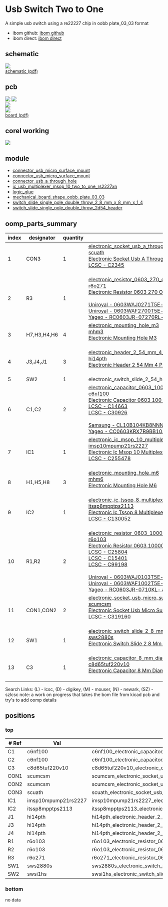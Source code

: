 # Usb Switch Two to One
A simple usb switch using a re22227 chip in oobb plate_03_03 format  
* ibom github: [ibom github](kicad\current_version\working\bom\ibom.html)
* ibom direct: [ibom direct](https://raw.githack.com/oomlout/oomlout_oomp_electronic_project_usb_switch/main/kicad/current_version/working/bom/ibom.html)

## schematic  
![](kicad/current_version/working/working_schematic_600.png)  
[schematic (pdf)](kicad/current_version/working/working_schematic.pdf)  

## pcb  
![](kicad/current_version/working/working_3d_600.png) 
![](kicad/current_version/working/working_3d_front_600.png)  
![](kicad/current_version/working/working_3d_back_600.png)  
![](kicad/current_version/working/working_600.png)  
[board (pdf)](kicad/current_version/working/working.pdf)  

## corel working
![](working_600.png) 

## module
* [connector_usb_micro_surface_mount](https://github.com/oomlout/oomlout_oomp_module_src/tree/main/modules/connector_usb_micro_surface_mount/working) 
* [connector_usb_micro_surface_mount](https://github.com/oomlout/oomlout_oomp_module_src/tree/main/modules/connector_usb_micro_surface_mount/working) 
* [connector_usb_a_through_hole](https://github.com/oomlout/oomlout_oomp_module_src/tree/main/modules/connector_usb_a_through_hole/working) 
* [ic_usb_multiplexer_msop_10_two_to_one_rs2227xn](https://github.com/oomlout/oomlout_oomp_module_src/tree/main/modules/ic_usb_multiplexer_msop_10_two_to_one_rs2227xn/working) 
* [logic_glue](https://github.com/oomlout/oomlout_oomp_module_src/tree/main/modules/logic_glue/working) 
* [mechanical_board_shape_oobb_plate_03_03](https://github.com/oomlout/oomlout_oomp_module_src/tree/main/modules/mechanical_board_shape_oobb_plate_03_03/working) 
* [switch_slide_single_pole_double_throw_2_8_mm_x_8_mm_x_1_4](https://github.com/oomlout/oomlout_oomp_module_src/tree/main/modules/switch_slide_single_pole_double_throw_2_8_mm_x_8_mm_x_1_4/working) 
* [switch_slide_single_pole_double_throw_2d54_header](https://github.com/oomlout/oomlout_oomp_module_src/tree/main/modules/switch_slide_single_pole_double_throw_2d54_header/working) 



## oomp_parts_summary
| index | designator | quantity | oomp_id | 
| --- | --- | --- | --- | 
| 1 | CON3 | 1 | [electronic_socket_usb_a_through_hole](https://github.com/oomlout/oomlout_oomp_part_src/tree/main/parts/electronic_socket_usb_a_through_hole/working)<br>[scuath](https://github.com/oomlout/oomlout_oomp_part_src/tree/main/parts/electronic_socket_usb_a_through_hole/working)<br>[Electronic Socket Usb A Through Hole](https://github.com/oomlout/oomlout_oomp_part_src/tree/main/parts/electronic_socket_usb_a_through_hole/working)<br>[LCSC - C2345<br>](https://lcsc.com/product-detail/C2345.html)<br> | 
| 2 | R3 | 1 | [electronic_resistor_0603_270_ohm](https://github.com/oomlout/oomlout_oomp_part_src/tree/main/parts/electronic_resistor_0603_270_ohm/working)<br>[r6o271](https://github.com/oomlout/oomlout_oomp_part_src/tree/main/parts/electronic_resistor_0603_270_ohm/working)<br>[Electronic Resistor 0603 270 Ohm](https://github.com/oomlout/oomlout_oomp_part_src/tree/main/parts/electronic_resistor_0603_270_ohm/working)<br><br>[Uniroyal - 0603WAJ0271T5E- not in jlc basic parts]() [(L)  ](https://www.lcsc.com/search?q=0603WAJ0271T5E)[(D)  ](https://www.digikey.com/en/products?keywords=0603WAJ0271T5E)[(M)  ](https://www.mouser.com/Search/Refine?Keyword=0603WAJ0271T5E)[(N)  ](https://www.newark.com/search?st=0603WAJ0271T5E)[(SZ)  ](https://so.szlcsc.com/global.html?k=0603WAJ0271T5E)<br>[Uniroyal - 0603WAF2700T5E- jlc basic part]() [(L)  ](https://www.lcsc.com/search?q=0603WAF2700T5E)[(D)  ](https://www.digikey.com/en/products?keywords=0603WAF2700T5E)[(M)  ](https://www.mouser.com/Search/Refine?Keyword=0603WAF2700T5E)[(N)  ](https://www.newark.com/search?st=0603WAF2700T5E)[(SZ)  ](https://so.szlcsc.com/global.html?k=0603WAF2700T5E)<br>[Yageo - RC0603JR-07270RL- available everywhere](https://www.yageo.com/en/Chart/Download/pdf/RC0603JR-07270RL) [(L)  ](https://www.lcsc.com/search?q=RC0603JR-07270RL)[(D)  ](https://www.digikey.com/en/products?keywords=RC0603JR-07270RL)[(M)  ](https://www.mouser.com/Search/Refine?Keyword=RC0603JR-07270RL)[(N)  ](https://www.newark.com/search?st=RC0603JR-07270RL)[(SZ)  ](https://so.szlcsc.com/global.html?k=RC0603JR-07270RL)<br> | 
| 3 | H7,H3,H4,H6 | 4 | [electronic_mounting_hole_m3](https://github.com/oomlout/oomlout_oomp_part_src/tree/main/parts/electronic_mounting_hole_m3/working)<br>[mhm3](https://github.com/oomlout/oomlout_oomp_part_src/tree/main/parts/electronic_mounting_hole_m3/working)<br>[Electronic Mounting Hole M3](https://github.com/oomlout/oomlout_oomp_part_src/tree/main/parts/electronic_mounting_hole_m3/working)<br><br> | 
| 4 | J3,J4,J1 | 3 | [electronic_header_2_54_mm_4_pin_through_hole](https://github.com/oomlout/oomlout_oomp_part_src/tree/main/parts/electronic_header_2_54_mm_4_pin_through_hole/working)<br>[hi14pth](https://github.com/oomlout/oomlout_oomp_part_src/tree/main/parts/electronic_header_2_54_mm_4_pin_through_hole/working)<br>[Electronic Header 2 54 Mm 4 Pin Through Hole](https://github.com/oomlout/oomlout_oomp_part_src/tree/main/parts/electronic_header_2_54_mm_4_pin_through_hole/working)<br><br> | 
| 5 | SW2 | 1 | electronic_switch_slide_2_54_header_surface_mount_single_pole_double_throw | 
| 6 | C1,C2 | 2 | [electronic_capacitor_0603_100_nano_farad](https://github.com/oomlout/oomlout_oomp_part_src/tree/main/parts/electronic_capacitor_0603_100_nano_farad/working)<br>[c6nf100](https://github.com/oomlout/oomlout_oomp_part_src/tree/main/parts/electronic_capacitor_0603_100_nano_farad/working)<br>[Electronic Capacitor 0603 100 Nano Farad](https://github.com/oomlout/oomlout_oomp_part_src/tree/main/parts/electronic_capacitor_0603_100_nano_farad/working)<br>[LCSC - C14663<br>](https://lcsc.com/product-detail/C14663.html)[LCSC - C30926<br>](https://lcsc.com/product-detail/C30926.html)<br>[Samsung - CL10B104KB8NNNC](https://product.samsungsem.com/mlcc/CL10B104KB8NNN.do) [(L)  ](https://www.lcsc.com/search?q=CL10B104KB8NNNC)[(D)  ](https://www.digikey.com/en/products?keywords=CL10B104KB8NNNC)[(M)  ](https://www.mouser.com/Search/Refine?Keyword=CL10B104KB8NNNC)[(N)  ](https://www.newark.com/search?st=CL10B104KB8NNNC)[(SZ)  ](https://so.szlcsc.com/global.html?k=CL10B104KB8NNNC)<br>[Yageo - CC0603KRX7R9BB104](https://www.yageo.com/en/Chart/Download/pdf/CC0603KRX7R9BB104) [(L)  ](https://www.lcsc.com/search?q=CC0603KRX7R9BB104)[(D)  ](https://www.digikey.com/en/products?keywords=CC0603KRX7R9BB104)[(M)  ](https://www.mouser.com/Search/Refine?Keyword=CC0603KRX7R9BB104)[(N)  ](https://www.newark.com/search?st=CC0603KRX7R9BB104)[(SZ)  ](https://so.szlcsc.com/global.html?k=CC0603KRX7R9BB104)<br> | 
| 7 | IC1 | 1 | [electronic_ic_msop_10_multiplexer_usb_multiplexer_two_to_one_jiangsu_runic_tech_rs2227xn](https://github.com/oomlout/oomlout_oomp_part_src/tree/main/parts/electronic_ic_msop_10_multiplexer_usb_multiplexer_two_to_one_jiangsu_runic_tech_rs2227xn/working)<br>[imsp10mpump21rs2227](https://github.com/oomlout/oomlout_oomp_part_src/tree/main/parts/electronic_ic_msop_10_multiplexer_usb_multiplexer_two_to_one_jiangsu_runic_tech_rs2227xn/working)<br>[Electronic Ic Msop 10 Multiplexer Usb Multiplexer Two To One Jiangsu Runic Tech Rs2227Xn](https://github.com/oomlout/oomlout_oomp_part_src/tree/main/parts/electronic_ic_msop_10_multiplexer_usb_multiplexer_two_to_one_jiangsu_runic_tech_rs2227xn/working)<br>[LCSC - C255478<br>](https://lcsc.com/product-detail/C255478.html)<br> | 
| 8 | H1,H5,H8 | 3 | [electronic_mounting_hole_m6](https://github.com/oomlout/oomlout_oomp_part_src/tree/main/parts/electronic_mounting_hole_m6/working)<br>[mhm6](https://github.com/oomlout/oomlout_oomp_part_src/tree/main/parts/electronic_mounting_hole_m6/working)<br>[Electronic Mounting Hole M6](https://github.com/oomlout/oomlout_oomp_part_src/tree/main/parts/electronic_mounting_hole_m6/working)<br><br> | 
| 9 | IC2 | 1 | [electronic_ic_tssop_8_multiplexer_power_multiplexer_texas_instruments_tps2113apw](https://github.com/oomlout/oomlout_oomp_part_src/tree/main/parts/electronic_ic_tssop_8_multiplexer_power_multiplexer_texas_instruments_tps2113apw/working)<br>[itssp8mpptps2113](https://github.com/oomlout/oomlout_oomp_part_src/tree/main/parts/electronic_ic_tssop_8_multiplexer_power_multiplexer_texas_instruments_tps2113apw/working)<br>[Electronic Ic Tssop 8 Multiplexer Power Multiplexer Texas Instruments Tps2113Apw](https://github.com/oomlout/oomlout_oomp_part_src/tree/main/parts/electronic_ic_tssop_8_multiplexer_power_multiplexer_texas_instruments_tps2113apw/working)<br>[LCSC - C130052<br>](https://lcsc.com/product-detail/C130052.html)<br> | 
| 10 | R1,R2 | 2 | [electronic_resistor_0603_10000_ohm](https://github.com/oomlout/oomlout_oomp_part_src/tree/main/parts/electronic_resistor_0603_10000_ohm/working)<br>[r6o103](https://github.com/oomlout/oomlout_oomp_part_src/tree/main/parts/electronic_resistor_0603_10000_ohm/working)<br>[Electronic Resistor 0603 10000 Ohm](https://github.com/oomlout/oomlout_oomp_part_src/tree/main/parts/electronic_resistor_0603_10000_ohm/working)<br>[LCSC - C25804<br>](https://lcsc.com/product-detail/C25804.html)[LCSC - C15401<br>](https://lcsc.com/product-detail/C15401.html)[LCSC - C99198<br>](https://lcsc.com/product-detail/C99198.html)<br>[Uniroyal - 0603WAJ0103T5E- not in jlc basic parts]() [(L)  ](https://www.lcsc.com/search?q=0603WAJ0103T5E)[(D)  ](https://www.digikey.com/en/products?keywords=0603WAJ0103T5E)[(M)  ](https://www.mouser.com/Search/Refine?Keyword=0603WAJ0103T5E)[(N)  ](https://www.newark.com/search?st=0603WAJ0103T5E)[(SZ)  ](https://so.szlcsc.com/global.html?k=0603WAJ0103T5E)<br>[Uniroyal - 0603WAF1002T5E- jlc basic part]() [(L)  ](https://www.lcsc.com/search?q=0603WAF1002T5E)[(D)  ](https://www.digikey.com/en/products?keywords=0603WAF1002T5E)[(M)  ](https://www.mouser.com/Search/Refine?Keyword=0603WAF1002T5E)[(N)  ](https://www.newark.com/search?st=0603WAF1002T5E)[(SZ)  ](https://so.szlcsc.com/global.html?k=0603WAF1002T5E)<br>[Yageo - RC0603JR-0710KL- available everywhere](https://www.yageo.com/en/Chart/Download/pdf/RC0603JR-0710KL) [(L)  ](https://www.lcsc.com/search?q=RC0603JR-0710KL)[(D)  ](https://www.digikey.com/en/products?keywords=RC0603JR-0710KL)[(M)  ](https://www.mouser.com/Search/Refine?Keyword=RC0603JR-0710KL)[(N)  ](https://www.newark.com/search?st=RC0603JR-0710KL)[(SZ)  ](https://so.szlcsc.com/global.html?k=RC0603JR-0710KL)<br> | 
| 11 | CON1,CON2 | 2 | [electronic_socket_usb_micro_surface_mount](https://github.com/oomlout/oomlout_oomp_part_src/tree/main/parts/electronic_socket_usb_micro_surface_mount/working)<br>[scumcsm](https://github.com/oomlout/oomlout_oomp_part_src/tree/main/parts/electronic_socket_usb_micro_surface_mount/working)<br>[Electronic Socket Usb Micro Surface Mount](https://github.com/oomlout/oomlout_oomp_part_src/tree/main/parts/electronic_socket_usb_micro_surface_mount/working)<br>[LCSC - C319160<br>](https://lcsc.com/product-detail/C319160.html)<br> | 
| 12 | SW1 | 1 | [electronic_switch_slide_2_8_mm_x_8_mm_x_1_4_mm_surface_mount_single_pole_double_throw](https://github.com/oomlout/oomlout_oomp_part_src/tree/main/parts/electronic_switch_slide_2_8_mm_x_8_mm_x_1_4_mm_surface_mount_single_pole_double_throw/working)<br>[sws2880s](https://github.com/oomlout/oomlout_oomp_part_src/tree/main/parts/electronic_switch_slide_2_8_mm_x_8_mm_x_1_4_mm_surface_mount_single_pole_double_throw/working)<br>[Electronic Switch Slide 2 8 Mm X 8 Mm X 1 4 Mm Surface Mount Single Pole Double Throw](https://github.com/oomlout/oomlout_oomp_part_src/tree/main/parts/electronic_switch_slide_2_8_mm_x_8_mm_x_1_4_mm_surface_mount_single_pole_double_throw/working)<br><br> | 
| 13 | C3 | 1 | [electronic_capacitor_8_mm_diameter_6_5_mm_tall_electrolytic_220_micro_farad_10_volt](https://github.com/oomlout/oomlout_oomp_part_src/tree/main/parts/electronic_capacitor_8_mm_diameter_6_5_mm_tall_electrolytic_220_micro_farad_10_volt/working)<br>[c8d65tuf220v10](https://github.com/oomlout/oomlout_oomp_part_src/tree/main/parts/electronic_capacitor_8_mm_diameter_6_5_mm_tall_electrolytic_220_micro_farad_10_volt/working)<br>[Electronic Capacitor 8 Mm Diameter 6 5 Mm Tall Electrolytic 220 Micro Farad 10 Volt](https://github.com/oomlout/oomlout_oomp_part_src/tree/main/parts/electronic_capacitor_8_mm_diameter_6_5_mm_tall_electrolytic_220_micro_farad_10_volt/working)<br><br> | 

Search Links: (L) - lcsc, (D) - digikey, (M) - mouser, (N) - newark, (SZ) - szlcsc
note: a work on progress that takes the bom file from kicad pcb and try's to add oomp details


## positions
### top
| # Ref | Val | Package | PosX | PosY | Rot | Side | 
| --- | --- | --- | --- | --- | --- | --- | 
| C1 | c6nf100 | c6nf100_electronic_capacitor_0603_100_nano_farad | 3.0 | 1.725 | -90.0 | top | 
| C2 | c6nf100 | c6nf100_electronic_capacitor_0603_100_nano_farad | -9.0 | -9.5 | 0.0 | top | 
| C3 | c8d65tuf220v10 | c8d65tuf220v10_electronic_capacitor_8_mm_diameter_6_5_mm_tall_electrolytic_220_micro_farad_10_volt | -7.55 | -4.0 | 0.0 | top | 
| CON1 | scumcsm | scumcsm_electronic_socket_usb_micro_surface_mount | -21.11 | 3.175 | -90.0 | top | 
| CON2 | scumcsm | scumcsm_electronic_socket_usb_micro_surface_mount | -21.11 | -11.825 | -90.0 | top | 
| CON3 | scuath | scuath_electronic_socket_usb_a_through_hole | 12.7 | -5.73 | 90.0 | top | 
| IC1 | imsp10mpump21rs2227 | imsp10mpump21rs2227_electronic_ic_msop_10_multiplexer_usb_multiplexer_two_to_one_jiangsu_runic_tech_rs2227xn | 0.0 | 0.0 | -90.0 | top | 
| IC2 | itssp8mpptps2113 | itssp8mpptps2113_electronic_ic_tssop_8_multiplexer_power_multiplexer_texas_instruments_tps2113apw | -15.0 | -4.5 | -90.0 | top | 
| J1 | hi14pth | hi14pth_electronic_header_2_54_mm_4_pin_through_hole | 19.0 | -6.0 | 180.0 | top | 
| J3 | hi14pth | hi14pth_electronic_header_2_54_mm_4_pin_through_hole | -15.5 | 6.0 | 90.0 | top | 
| J4 | hi14pth | hi14pth_electronic_header_2_54_mm_4_pin_through_hole | -12.5 | -18.5 | -90.0 | top | 
| R1 | r6o103 | r6o103_electronic_resistor_0603_10000_ohm | 2.0 | -4.0 | 0.0 | top | 
| R2 | r6o103 | r6o103_electronic_resistor_0603_10000_ohm | 2.175 | 4.5 | 0.0 | top | 
| R3 | r6o271 | r6o271_electronic_resistor_0603_270_ohm | -15.5 | 0.5 | 0.0 | top | 
| SW1 | sws2880s | sws2880s_electronic_switch_slide_2_8_mm_x_8_mm_x_1_4_mm_surface_mount_single_pole_double_throw | 0.0 | -19.5 | 0.0 | top | 
| SW2 | swsi1hs | swsi1hs_electronic_switch_slide_2_54_header_surface_mount_single_pole_double_throw | -0.04 | -7.5 | 90.0 | top | 

### bottom
no data
